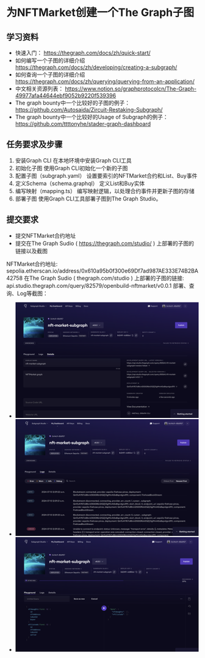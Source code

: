 # 为NFTMarket创建一个The Graph子图
## 学习资料
- 快速入门： https://thegraph.com/docs/zh/quick-start/
- 如何编写一个子图的详细介绍 https://thegraph.com/docs/zh/developing/creating-a-subgraph/
- 如何查询一个子图的详细介绍 https://thegraph.com/docs/zh/querying/querying-from-an-application/
- 中文相关资源列表： https://www.notion.so/graphprotocolcn/The-Graph-49977afa44644ebf9052b9220f539396
- The graph bounty中一个比较好的子图的例子： https://github.com/Autosaida/Zircuit-Restaking-Subgraph/
- The graph bounty中一个比较好的Usage of Subgraph的例子：https://github.com/ttttonyhe/stader-graph-dashboard
## 任务要求及步骤
1. 安装Graph CLI
在本地环境中安装Graph CLI工具
2. 初始化子图
使用Graph CLI初始化一个新的子图
3. 配置子图（subgraph.yaml）
设置要索引的NFTMarket合约和List、Buy事件
4. 定义Schema（schema.graphql）
定义List和Buy实体
5. 编写映射（mapping.ts）
编写映射逻辑，以处理合约事件并更新子图的存储
6. 部署子图
使用Graph CLI工具部署子图到The Graph Studio。
## 提交要求
- 提交NFTMarket合约地址
- 提交在The Graph Sudio ( https://thegraph.com/studio/ ) 上部署的子图的链接以及截图

NFTMarket合约地址: sepolia.etherscan.io/address/0x610a95b0f300e69Df7ad987AE333E74B2BA42758
在The Graph Sudio ( thegraph.com/studio ) 上部署的子图的链接: api.studio.thegraph.com/query/82579/openbuild-nftmarket/v0.0.1
部署、查询、Log等截图：

- ![](./assets/deploy.png)
- ![](./assets/log.png)
- ![](./assets/palyground.png)